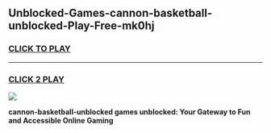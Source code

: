 
## Unblocked-Games-cannon-basketball-unblocked-Play-Free-mk0hj
<h3>
<a href="https://premium76.site?title=cannon-basketball-unblocked&ref=18A1">CLICK TO PLAY</a></h3>
<hr>

<h3>
<a href="https://premium76.site?title=cannon-basketball-unblocked&ref=18A1">CLICK 2 PLAY</a>
  
</h3>

<a href="https://premium76.site?title=cannon-basketball-unblocked&ref=18A1"><img src="https://clearcache.store/games.png"></a>


**cannon-basketball-unblocked games unblocked: Your Gateway to Fun and Accessible Online Gaming**
